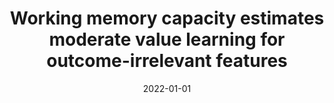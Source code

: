 ---
title: "Working memory capacity estimates moderate value learning for outcome-irrelevant features"
collection: publications
category: manuscripts
permalink: /publication/scientific-reports
date: 2022-01-01
venue: 'Scientific Reports'
citation: 'Ben-Artzi, I., Luria, R. & Shahar, N. (2022) &quot;Working memory capacity estimates moderate value learning for outcome-irrelevant features.&quot; <i>Scientific Reports</i>.'
---